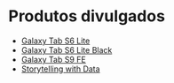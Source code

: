 # Produtos divulgados

- [Galaxy Tab S6 Lite](https://czargab18.github.io/divulgacoes/galaxy-tab-s6-lite/index.html)
- [Galaxy Tab S6 Lite Black](https://czargab18.github.io/divulgacoes/galaxy-tab-s6-lite-black/)
- [Galaxy Tab S9 FE](https://czargab18.github.io/divulgacoes/galaxy-tab-s9-fe/)
- [Storytelling with Data](https://czargab18.github.io/divulgacoes/storytelling-with-data/)
